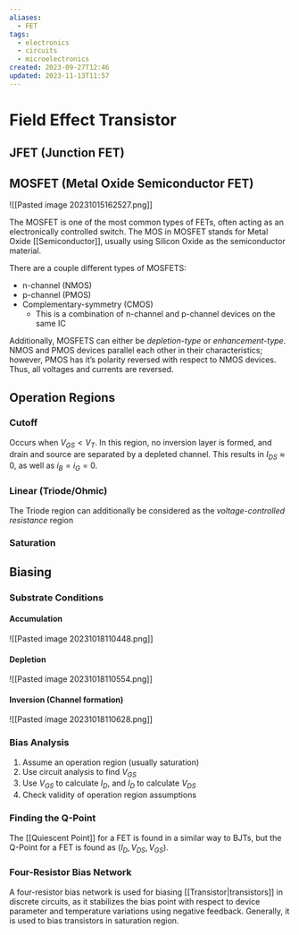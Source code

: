 ```yaml
---
aliases:
  - FET
tags:
  - electronics
  - circuits
  - microelectronics
created: 2023-09-27T12:46
updated: 2023-11-13T11:57
---
```


# Field Effect Transistor

## JFET (Junction FET)

## MOSFET (Metal Oxide Semiconductor FET)

![[Pasted image 20231015162527.png]]

The MOSFET is one of the most common types of FETs, often acting as an electronically controlled switch. The MOS in MOSFET stands for Metal Oxide [[Semiconductor]], usually using Silicon Oxide as the semiconductor material.

There are a couple different types of MOSFETS:
- n-channel (NMOS)
- p-channel (PMOS)
- Complementary-symmetry (CMOS)
	- This is a combination of n-channel and p-channel devices on the same IC

Additionally, MOSFETS can either be *depletion-type* or *enhancement-type*. NMOS and PMOS devices parallel each other in their characteristics; however, PMOS has it’s polarity reversed with respect to NMOS devices. Thus, all voltages and currents are reversed.

## Operation Regions

### Cutoff

Occurs when $V_{GS} < V_{T}$. In this region, no inversion layer is formed, and drain and source are separated by a depleted channel. This results in $I_{DS} \approx 0$, as well as $i_{B}=i_{G}=0$.

### Linear (Triode/Ohmic)

The Triode region can additionally be considered as the *voltage-controlled resistance* region

### Saturation

## Biasing 

### Substrate Conditions

#### Accumulation

![[Pasted image 20231018110448.png]]

#### Depletion

![[Pasted image 20231018110554.png]]

#### Inversion (Channel formation)

![[Pasted image 20231018110628.png]]

### Bias Analysis

1. Assume an operation region (usually saturation)
2. Use circuit analysis to find $V_{GS}$ 
3. Use $V_{GS}$ to calculate $I_{D}$, and $I_{D}$ to calculate $V_{DS}$
4. Check validity of operation region assumptions

### Finding the Q-Point

The [[Quiescent Point]] for a FET is found in a similar way to BJTs, but the Q-Point for a FET is found as ($I_{D}, V_{DS}, V_{GS}$).

### Four-Resistor Bias Network

A four-resistor bias network is used for biasing [[Transistor|transistors]] in discrete circuits, as it stabilizes the bias point with respect to device parameter and temperature variations using negative feedback. Generally, it is used to bias transistors in saturation region.